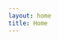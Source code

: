 ```yaml
---
layout: home
title: Home
---
```


<div style="background-image: url('img/PXL_20230913_035201957.jpg'); background-size: cover; height: 100vh;">
  <!-- Content on top of the background image -->
</div>

Hello dear friends and family,

As we inch closer to our special days from November 17th to 19th, we are thrilled to share more about your upcoming journey to India, where we'll celebrate our union surrounded by those we cherish. This page will be your primary source for all the details and updates you need for a comfortable and memorable stay.


